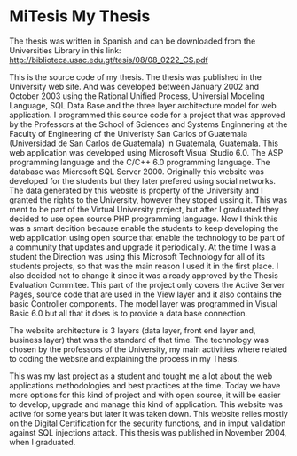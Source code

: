 # MiTesis My Thesis
The thesis was written in Spanish and can be downloaded from the Universities Library in this link: http://biblioteca.usac.edu.gt/tesis/08/08_0222_CS.pdf

This is the source code of my thesis. The thesis was published in the University web site. And was developed between January 2002 and October 2003 using the Rational Unified Process, Universial Modeling Language, SQL Data Base and the three layer architecture model for web application. 
I programmed this source code for a project that was approved by the Professors at the School of Sciences and Systems Enginnering at the Faculty of Engineering of the 
Univeristy San Carlos of Guatemala (Universidad de San Carlos de Guatemala) in Guatemala, Guatemala. 
This web application was developed using Microsoft Visual Studio 6.0. The ASP programming language and the C/C++ 6.0 programming language. 
The database was Microsoft SQL Server 2000. 
Originally this website was developed for the students but they later prefered using social networks. The data generated by this website is property of the University and I granted the rights to the University, however they stoped ussing it. This was ment to be part of the Virtual University project, but after I graduated they decided to use open source PHP programming language. Now I think this was a smart decition because enable the students to keep developing the web application using open source that enable the technology to be part of a community that updates and upgrade it periodically. 
At the time I was a student the Direction was using this Microsoft Technology for all of its students projects, so that was the main reason I used it in the first place. 
I also decided not to change it since it was already approved by the Thesis Evaluation Commitee. 
This part of the project only covers the Active Server Pages, source code that are used in the View layer and it also contains the basic Controller components. 
The model layer was programmed in Visual Basic 6.0 but all that it does is to provide a data base connection.  

The website architecture is 3 layers (data layer, front end layer and, business layer) that was the standard of that time. The technology was chosen by the professors of the University, my main activities where related to coding the website and explaining the process in my Thesis. 

This was my last project as a student and tought me a lot about the web applications methodologies and best practices at the time. 
Today we have more options for this kind of project and with open source, it will be easier to develop, upgrade and manage this kind of application. 
This website was active for some years but later it was taken down. 
This website relies mostly on the Digital Certification for the security functions, and in imput validation against SQL injections attack. This thesis was published in November 2004, when I graduated. 

